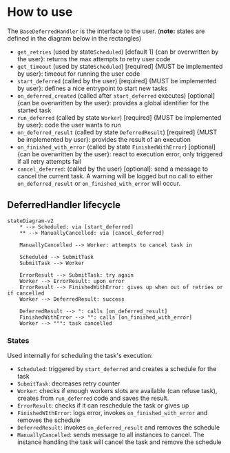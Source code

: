 # How to use

The `BaseDeferredHandler` is the interface to the user. (**note:** states are defined in the diagram below in the rectangles)


- `get_retries` (used by state`Scheduled`) [default 1] {can br overwritten by the user}: returns the max attempts to retry user code
- `get_timeout` (used by state`Scheduled`) [required] {MUST be implemented by user}: timeout for running the user code
- `start_deferred` (called by the user) [required] {MUST be implemented by user}: defines a nice entrypoint to start new tasks
- `on_deferred_created` (called after `start_deferred` executes) [optional] {can be overwritten by the user}: provides a global identifier for the started task
- `run_deferred` (called by state `Worker`) [required] {MUST be implemented by user}: code the user wants to run
- `on_deferred_result` (called by state `DeferredResult`) [required] {MUST be implemented by user}: provides the result of an execution
- `on_finished_with_error` (called by state `FinishedWithError`) [optional] {can be overwritten by the user}: react to execution error, only triggered if all retry attempts fail
- `cancel_deferred`: (called by the user) [optional]: send a message to cancel the current task. A warning will be logged but no call to either `on_deferred_result` or `on_finished_with_error` will occur.


## DeferredHandler lifecycle

```mermaid
stateDiagram-v2
    * --> Scheduled: via [start_deferred]
    ** --> ManuallyCancelled: via [cancel_deferred]

    ManuallyCancelled --> Worker: attempts to cancel task in

    Scheduled --> SubmitTask
    SubmitTask --> Worker

    ErrorResult --> SubmitTask: try again
    Worker --> ErrorResult: upon error
    ErrorResult --> FinishedWithError: gives up when out of retries or if cancelled
    Worker --> DeferredResult: success

    DeferredResult --> °: calls [on_deferred_result]
    FinishedWithError --> °°: calls [on_finished_with_error]
    Worker --> °°°: task cancelled
```

### States

Used internally for scheduling the task's execution:

- `Scheduled`: triggered by `start_deferred` and creates a schedule for the task
- `SubmitTask`: decreases retry counter
- `Worker`: checks if enough workers slots are available (can refuse task), creates from `run_deferred` code and saves the result.
- `ErrorResult`: checks if it can reschedule the task or gives up
- `FinishedWIthError`: logs error, invokes `on_finished_with_error` and removes the schedule
- `DeferredResult`: invokes `on_deferred_result` and removes the schedule
- `ManuallyCancelled`: sends message to all instances to cancel. The instance handling the task will cancel the task and remove the schedule
